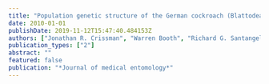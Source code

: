 ```yaml
---
title: "Population genetic structure of the German cockroach (Blattodea: Blattellidae) in apartment buildings"
date: 2010-01-01
publishDate: 2019-11-12T15:47:40.484153Z
authors: ["Jonathan R. Crissman", "Warren Booth", "Richard G. Santangelo", "Dmitry V. Mukha", "Edward L. Vargo", "Coby Schal"]
publication_types: ["2"]
abstract: ""
featured: false
publication: "*Journal of medical entomology*"
---
```


